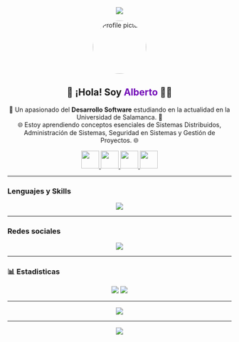 <p align="center">
  <img src="https://capsule-render.vercel.app/api?type=waving&color=0:5e60ce,100:7209b7&height=200&section=header&text=Bienvenido%20A%20Mi%20Perfil!&fontSize=40&fontAlignY=35&desc=Dev%20in%20Progress...&descSize=20&descAlignY=60"/>
</p>

<p align="center">
  <img src="https://avatars.githubusercontent.com/u/00000000?v=4" width="120" style="border-radius: 50%" alt="Profile picture"/>
</p>

<!-- Quick Intro -->
<h2 align="center">👋 ¡Hola! Soy <span style="color:#7209b7;">Alberto</span> 👨‍💻</h2>
<p align="center">
  🚀 Un apasionado del <strong>Desarrollo Software</strong> estudiando en la actualidad en la Universidad de Salamanca. 🚀<br>
  🌐 Estoy aprendiendo conceptos esenciales de Sistemas Distribuidos, Administración de Sistemas, Seguridad en Sistemas y Gestión de Proyectos. 🌐
</p>

<p align="center">
  <a href="https://www.instagram.com/beeto.gm" target="_blank">
    <img height="40" src="https://img.shields.io/badge/Instagram-%23E4405F.svg?style=for-the-badge&logo=Instagram&logoColor=white"/>
  </a>
  <a href="mailto:your.email@example.com">
    <img height="40" src="https://img.shields.io/badge/Email-%23D14836.svg?style=for-the-badge&logo=gmail&logoColor=white"/>
  </a>
  <a href="https://linkedin.com/in/yourprofile" target="_blank">
    <img height="40" src="https://img.shields.io/badge/LinkedIn-%230077B5.svg?style=for-the-badge&logo=linkedin&logoColor=white"/>
  </a>
  <a href="https://github.com/yourgithub" target="_blank">
    <img height="40" src="https://img.shields.io/badge/GitHub-%23121011.svg?style=for-the-badge&logo=github&logoColor=white"/>
  </a>
</p>

---

### Lenguajes y Skills

<p align="center">
  <img src="https://skillicons.dev/icons?i=visualstudio,vscode,js,html,css,java,git,github,linux,c,cpp&perline=10"/>
</p>

---

### Redes sociales

<p align="center">
  <img src="https://skillicons.dev/icons?i=visualstudio,vscode,js,html,css,java,git,github,linux,c,cpp&perline=10"/>
</p>

---

### 📊 Estadisticas

<p align="center">
  <img src="https://github-readme-stats.vercel.app/api?username=yourgithub&show_icons=true&theme=radical&border_radius=10&hide_border=false"/>
  <img src="https://github-readme-streak-stats.herokuapp.com/?user=yourgithub&theme=radical&border_radius=10&hide_border=false"/>
</p>

---

<p align="center">
  <img src="https://github-readme-stats.vercel.app/api/top-langs/?username=yourgithub&layout=compact&theme=radical&border_radius=10&hide_border=false"/>
</p>

---

<p align="center">
  <img src="https://capsule-render.vercel.app/api?type=waving&color=0:7209b7,100:4361ee&height=120&section=footer"/>
</p>
